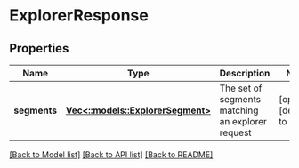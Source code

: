 # ExplorerResponse

## Properties
Name | Type | Description | Notes
------------ | ------------- | ------------- | -------------
**segments** | [**Vec<::models::ExplorerSegment>**](ExplorerSegment.md) | The set of segments matching an explorer request | [optional] [default to null]

[[Back to Model list]](../README.md#documentation-for-models) [[Back to API list]](../README.md#documentation-for-api-endpoints) [[Back to README]](../README.md)


